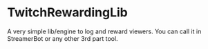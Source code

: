 # TwitchRewardingLib
A very simple lib/engine to log and reward viewers. You can call it in StreamerBot or any other 3rd part tool.
